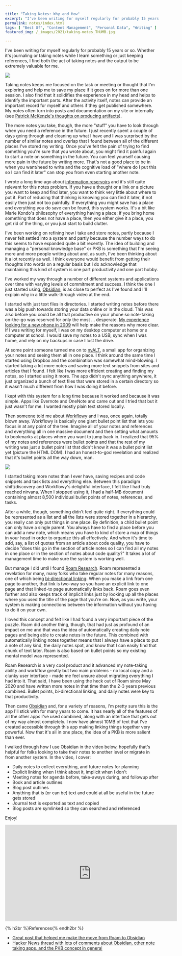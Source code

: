 ```yaml
---

title: "Taking Notes: Why and How"
excerpt: "I've been writing for myself regularly for probably 15 years and have tried out many different systems and apps. Recently, I think I finally found the right one."
permalink: notes/index.html
tags: [ "Best Of", "Content Management", "Personal Data", "Writing" ]
featured_img: /_images/2021/taking-notes_THUMB.jpg

---
```


I've been writing for myself regularly for probably 15 years or so. Whether it's journaling or taking notes while I learn something or just keeping references, I find both the act of taking notes and the output to be extremely valuable for me. 

![](/_images/2021/taking-notes.jpg)

Taking notes keeps me focused on the task or meeting or thought that I'm exploring and help me to save my place if it goes on for more than one session. I also find that it solidifies the experience in my head and helps to identify the important parts. After the activity itself, notes can provide an important record for myself and others if they get published somewhere. My notes often turn into posts and documentation on my site or internally (see [Patrick McKenzie's thoughts on producing artifacts](https://training.kalzumeus.com/newsletters/archive/do-not-end-the-week-with-nothing)).

The more notes you take, though, the more "stuff" you have to look through when you need a reference in the future. I just recently spent a couple of days going through and cleaning up what I have and I was surprised by the number of similar notes and overlap that I found between all of the different places I've stored my writing. Once you've felt the pain of trying to find something you're sure that you wrote about, you might find it painful again to start a note on something in the future. You can feel yourself causing more pain in the future by writing more. That's not a good place to be in when you want/need to write and the cognitive load of "where do I put this so I can find it later" can stop you from even starting another note. 

I wrote a long time ago about [information reservoirs](/information-reservoirs-or-how-i-keep-track-of-a-large-amount-of-incoming-information/) and it's still quite relevant for this notes problem. If you have a thought or a link or a picture you want to keep and find later, you want to think very little about where to put it. Part of reducing that thinking is knowing you can find it later, if not easily then just not too painfully. If everything you might save has a place and everything you do save can be found, this system works. It's a bit like Marie Kondo's philosophy of everything having a place: if you bring home something that does not have a place, then you either give it a place, you get rid of the thing, or you just start to build clutter. 

I've been working on refining how I take and store notes, partly because I never felt settled into a system and partly because the number ways to do this seems to have expanded quite a bit recently. The idea of building and managing a "personal knowledge base" or PKB is something that I'm seeing more and more people writing about and, as such, I've been thinking about it a lot recently as well. I think everyone would benefit from getting their thoughts into words on a regular basis but I do acknowledge that maintaining this kind of system is one part productivity and one part hobby. 

I've worked my way through a number of different systems and applications over time with varying levels of commitment and success. I think the one I just started using, [Obsidian](https://obsidian.md), is as close to perfect as I've found and I'll explain why in a little walk-through video at the end. 

I started with just text files in directories. I started writing notes before there was a big push towards storing your data online or in the cloud. This was also before you could be all that productive on your phone so note-taking on-the-go was reserved for only the most ... desperate. [My experience looking for a new phone in 2009](/the-search-for-a-new-cell-phone/) will help make the reasons why more clear. If I was writing for myself, I was on my desktop computer at home or a computer at school. I would save my notes to a USB, sync when I was home, and rely on my backups in case I lost the drive.

At some point someone turned me on to [nvALT](https://brettterpstra.com/projects/nvalt/), a small app for organizing your notes and seeing them all in one place. I think around the same time I started using Dropbox and the combination was somewhat mind-blowing. I started taking a lot more notes and saving more text snippets from sites and articles that I found. I felt like I was more efficient creating and finding my notes, so I started using it more. The app didn't sync anything anywhere, it just organized a bunch of text files that were stored in a certain directory so it wasn't much different from how I was doing it before. 

I kept with this system for a long time because it worked and because it was simple. Apps like Evernote and OneNote and came out and I tried that but it just wasn't for me. I wanted mostly plain text stored locally. 

Then someone told me about [Workflowy](https://workflowy.com/a/) and I was, once again, totally blown away. Workflowy is basically one giant bullet point list that lets you focus in at any point of the tree. Imagine all of your notes and references and everything all in one massive document and then setting what amounts to bookmarks at places where you want to jump back in. I realized that 95% of my notes and references were bullet points and that the rest of my writing was just a bullet point list that didn't know it was a bullet point list yet (picture the HTML DOM). I had an honest-to-god revelation and realized that it's bullet points all the way down, man. 

![](/_images/2021/html-dom-as-bullet-points.png)

I started taking more notes than I ever have, saving recipes and code snippets and task lists and everything else. Between this paradigm shift/discovery and Workflowy's delightful interface, I felt like I had truly reached nirvana. When I stopped using it, I had a half-MB document containing almost 8,500 individual bullet points of notes, references, and tasks. 

After a while, though, something didn't feel quite right. If everything could be represented as a list and all the lists were stored together in a hierarchy, you really can only put things in one place. By definition, a child bullet point can only have a single parent. You always have to find a place before you can add a new note, which means you have to kind of store a map of things in your head in order to organize this all effectively. And when it's time to add, say, a list of quotes from an article about code quality, you have to decide "does this go in the section of article notes so I can find all my notes in one place or in the section of notes about code quality?" It takes a lot of management time to make sure the system is working well. 

But manage I did until I found [Roam Research](https://roamresearch.com). Roam represented a revelation for many, many folks who take regular notes for many reasons, one of which being [bi-directional linking](https://maggieappleton.com/bidirectionals). When you make a link from one page to another, that link is two-way so you have an explicit link to one page and that linked-to page automatically links back. Roam goes even further and also keeps track of implicit links just by looking up all the places where you used the title of the page that you're on. Now, as you write, your system is making connections between the information without you having to do it on your own. 

I loved this concept and felt like I had found a very important piece of the puzzle. Roam did another thing, though, that had just as profound of an impact on me and that was the idea of automatically creating daily note pages and being able to create notes in the future. This combined with automatically linking notes together means that I always have a place to put a note of any kind, the daily notes spot, and know that I can easily find that chunk of text later. Roam is also based on bullet points so my existing mental model was represented. 

Roam Research is a very cool product and it advanced my note-taking ability and workflow greatly but two main problems - no local copy and a clunky user interface - made me feel unsure about migrating everything I had into it. That said, I have been using the heck out of Roam since May 2020 and have written more notes in that time than the 2-3 years previous combined. Bullet points, bi-directional linking, and daily notes were key to that productivity. 

Then came [Obsidian](https://obsidian.md) and, for a variety of reasons, I'm pretty sure this is the app I'll stick with for many years to come. It has nearly all of the features of all the other apps I've used combined, along with an interface that gets out of my way almost completely. I now have almost 10MB of text that I've created accessible through this app making linking things together very powerful. Now that it's all in one place, the idea of a PKB is more salient than ever. 

I walked through how I use Obsidian in the video below, hopefully that's helpful for folks looking to take their notes to another level or migrate in from another system. In the video, I cover:

- Daily notes to collect everything, and future notes for planning
- Explicit linking when I think about it, implicit when I don't
- Meeting notes for agenda before, take-aways during, and followup after
- Book and article outlines
- Blog post outlines
- Anything that is (or can be) text and could at all be useful in the future gets stored 
- Journal text is exported as text and copied 
- Blog posts are symlinked so they can searched and referenced

Enjoy!

<iframe width="560" height="315" src="https://www.youtube.com/embed/7uuXbUGjRUw" title="YouTube video player" frameborder="0" allow="accelerometer; autoplay; clipboard-write; encrypted-media; gyroscope; picture-in-picture" allowfullscreen></iframe>


{% h2br %}References{% endh2br %}

- [Great post that helped me make the move from Roam to Obsidian](https://nileswyler.medium.com/why-i-switched-a-deep-dive-into-roam-vs-obsidian-df1a394971ff)
- [Hacker News thread with lots of comments about Obsidian, other note taking apps, and the PKB concept in general](https://news.ycombinator.com/item?id=28894481)
